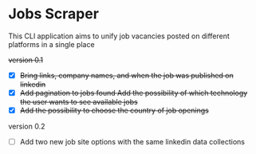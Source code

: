# Jobs Scraper

This CLI application aims to unify job vacancies posted on different platforms in a single place


~~version 0.1~~

* [X] ~~Bring links, company names, and when the job was published on linkedin~~
* [X] ~~Add pagination to jobs found   Add the possibility of which technology the user wants to see available jobs~~
* [X] ~~Add the possibility to choose the country of job openings~~

version 0.2

* [ ] Add two new job site options with the same linkedin data collections
